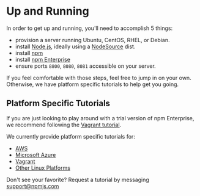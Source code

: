 # Up and Running

In order to get up and running, you'll need to accomplish 5 things:

- provision a server running Ubuntu, CentOS, RHEL, or Debian.
- install [Node.js], ideally using a [NodeSource] dist.
- install [npm]
- install [npm Enterprise]
- ensure ports `8800`, `8080`, `8081` accessible on your server.

If you feel comfortable with those steps, feel free to jump in on your own.
Otherwise, we have platform specific tutorials to help get you going.

## Platform Specific Tutorials

If you are just looking to play around with a trial version of npm
Enterprise, we recommend following the [Vagrant tutorial].

We currently provide platform specific tutorials for:

  - [AWS]
  - [Microsoft Azure]
  - [Vagrant]
  - [Other Linux Platforms]

Don't see your favorite? Request a tutorial by messaging [support@npmjs.com]

[Node.js]: http://www.nodejs.org
[npm]: /cli/installation.html
[npm Enterprise]: /up-and-running/platforms/other.html
[Microsoft Azure]: /up-and-running/platforms/azure.html
[Vagrant]: /up-and-running/platforms/vagrant.html
[Vagrant tutorial]: /up-and-running/platforms/vagrant.html
[AWS]: /up-and-running/platforms/aws.html
[Other Linux Platforms]: /up-and-running/platforms/other.html
[support@npmjs.com]: mailto:support@npmjs.com
[NodeSource]: https://github.com/nodesource/distributions
